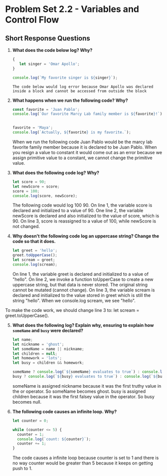 # Problem Set 2.2 - Variables and Control Flow
## Short Response Questions

1. **What does the code below log? Why?**
   ```javascript
   {
      let singer = 'Omar Apollo';
   }

   console.log(`My favorite singer is ${singer}`); 
   ```
       The code below would log error because Omar Apollo was declared inside a block and cannot be accessed from outside the block

2. **What happens when we run the following code? Why?**
   ```javascript
   const favorite = 'Juan Pablo';
   console.log(`Our favorite Marcy Lab family member is ${favorite}!`); 
      

   favorite = 'Maya';
   console.log(`Actually, ${favorite} is my favorite.`); 
   ```
      When we run the following code Juan Pablo would be the marcy lab favorite family member because it is declared to be Juan Pablo. 
     When you resign a value to constant it would come out as an error because we assign primitive value to a constant, we cannot change the primitive value.

3. **What does the following code log? Why?**
   ```javascript
   let score = 90;
   let newScore = score;
   score = 100;
   console.log(score, newScore); 
   ``` 
   The following code would log 100 90. On line 1, the variable score is declared and initialized to a value of 90. One line 2, the variable newScore is declared and also initialized to the value of score, which is 90. On line 3, score is reassigned to a value of 100, while newScore is not changed.

4. **Why doesn't the following code log an uppercase string? Change the code so that it does.**
   ```javascript
   let greet = 'hello';
   greet.toUpperCase();
   let scream = greet;
   console.log(scream);
   ```
   On line 1, the variable greet is declared and initialized to a value of "hello". On line 2, we invoke a function toUpperCase to create a new uppercase string, but that data is never stored. The original string cannot be mutated (cannot change). On line 3, the variable scream is declared and initialized to the value stored in greet which is still the string "hello". When we console.log scream, we see "hello".

To make the code work, we should change line 3 to: let scream = greet.toUpperCase().
   

5. **What does the following log? Explain why, ensuring to explain how `someName` and `busy` were declared?**
   ```javascript
   let name;
   let nickname = 'ghost';
   let someName = name || nickname;
   let children = null;
   let homework = 'lots';
   let busy = children && homework;

   someName ? console.log(`${someName} evaluates to true`) : console.log(`${someName} evaluates to false.`); 
   busy ? console.log(`${busy} evaluates to true`) : console.log(`${busy} evaluates to false.`);
   ```
      someName is assigned nickname because it was the first truthy value in the or operator. So someName becomes ghost.
      busy is assigned children because it was the first falsey value in the operator. So busy becomes null.

6. **The following code causes an infinite loop. Why?**
   ```javascript
   let counter = 0;

   while (counter <= 5) {
     counter = 1;
     console.log(`count: ${counter}`);
     counter += 1;
   } 
   ```
      The code causes a infinite loop because counter is set to 1 and there is no way counter would be greater than 5 because it keeps on getting push to 1.
